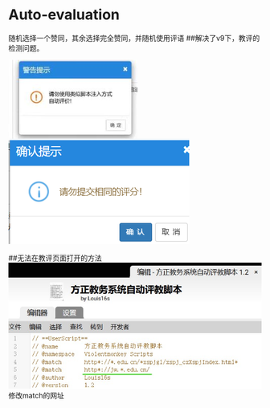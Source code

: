 # Auto-evaluation
随机选择一个赞同，其余选择完全赞同，并随机使用评语
##解决了v9下，教评的检测问题。  

![image](https://github.com/louis16s/Auto-evaluation/blob/main/elements/1.jpg)
![image](https://github.com/louis16s/Auto-evaluation/blob/main/elements/2.png)  

##无法在教评页面打开的方法  
![image](https://github.com/louis16s/Auto-evaluation/blob/main/elements/3.jpg)  
修改match的网址  